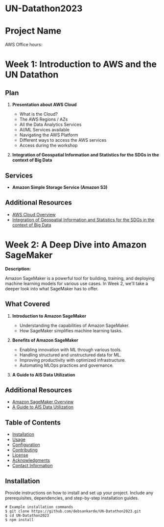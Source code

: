 # UN-Datathon2023
# Project Name

AWS Office hours:
# Week 1: Introduction to AWS and the UN Datathon

## Plan

1. **Presentation about AWS Cloud**
   - What is the Cloud?
   - The AWS Regions / AZs
   - All the Data Analytics Services
   - AI/ML Services available
   - Navigating the AWS Platform
   - Different ways to access the AWS services
   - Access during the workshop

2. **Integration of Geospatial Information and Statistics for the SDGs in the context of Big Data**

## Services

- **Amazon Simple Storage Service (Amazon S3)**

## Additional Resources

- [AWS Cloud Overview](https://www.youtube.com/watch?v=362uYjvNqIE&ab_channel=UNBigData)
- [Integration of Geospatial Information and Statistics for the SDGs in the context of Big Data](https://youtu.be/fS9jL4WCXPs)

# Week 2: A Deep Dive into Amazon SageMaker

**Description:**

Amazon SageMaker is a powerful tool for building, training, and deploying machine learning models for various use cases. In Week 2, we'll take a deeper look into what SageMaker has to offer.

## What Covered

1. **Introduction to Amazon SageMaker**
    - Understanding the capabilities of Amazon SageMaker.
    - How SageMaker simplifies machine learning tasks.

2. **Benefits of Amazon SageMaker**
    - Enabling innovation with ML through various tools.
    - Handling structured and unstructured data for ML.
    - Improving productivity with optimized infrastructure.
    - Automating MLOps practices and governance.
3. **A Guide to AIS Data Utilization**

## Additional Resources

- [Amazon SageMaker Overview](https://www.youtube.com/watch?v=JqCIdrGdAvg&t=403s&ab_channel=UNBigData)
- [A Guide to AIS Data Utilization](https://youtu.be/KKD6iFJjC7k)


## Table of Contents

- [Installation](#installation)
- [Usage](#usage)
- [Configuration](#configuration)
- [Contributing](#contributing)
- [License](#license)
- [Acknowledgments](#acknowledgments)
- [Contact Information](#contact-information)

## Installation

Provide instructions on how to install and set up your project. Include any prerequisites, dependencies, and step-by-step installation guides.

```shell
# Example installation commands
$ git clone https://github.com/debsankarde/UN-Datathon2023.git
$ cd UN-Datathon2023
$ npm install
